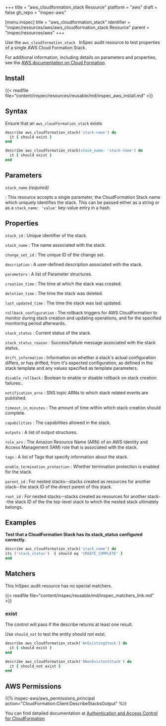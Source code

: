 +++
title = "aws_cloudformation_stack Resource"
platform = "aws"
draft = false
gh_repo = "inspec-aws"

[menu.inspec]
title = "aws_cloudformation_stack"
identifier = "inspec/resources/aws/aws_cloudformation_stack Resource"
parent = "inspec/resources/aws"
+++

Use the `aws_cloudformation_stack ` InSpec audit resource to test properties of a single AWS Cloud Formation Stack.

For additional information, including details on parameters and properties, see the [AWS documentation on Cloud Formation](https://docs.aws.amazon.com/AWSCloudFormation/latest/APIReference/Welcome.html).

## Install

{{< readfile file="content/inspec/resources/reusable/md/inspec_aws_install.md" >}}

## Syntax

Ensure that an `aws_cloudformation_stack` exists

```ruby
describe aws_cloudformation_stack('stack-name') do
  it { should exist }
end
```

```ruby
describe aws_cloudformation_stack(stack_name: 'stack-name') do
  it { should exist }
end
```

## Parameters

`stack_name` _(required)_

: This resource accepts a single parameter, the CloudFormation Stack name which uniquely identifies the stack. 
  This can be passed either as a string or as a `stack_name: 'value'` key-value entry in a hash.

## Properties

`stack_id`
: Unique identifier of the stack.

`stack_name`
: The name associated with the stack.

`change_set_id`
: The unique ID of the change set.

`description`
: A user-defined description associated with the stack.

`parameters`
: A list of Parameter structures.

`creation_time`
: The time at which the stack was created.

`deletion_time`
: The time the stack was deleted.

`last_updated_time`
: The time the stack was last updated.

`rollback_configuration`
: The rollback triggers for AWS CloudFormation to monitor during stack creation and updating operations, and for the specified monitoring period afterwards.

`stack_status`
: Current status of the stack.

`stack_status_reason`
: Success/failure message associated with the stack status.

`drift_information`
: Information on whether a stack's actual configuration differs, or has drifted, from it's expected configuration, as defined in the stack template and any values specified as template parameters.

`disable_rollback`
: Boolean to enable or disable rollback on stack creation failures:.

`notification_arns`
: SNS topic ARNs to which stack related events are published.

`timeout_in_minutes`
: The amount of time within which stack creation should complete.

`capabilities`
: The capabilities allowed in the stack.

`outputs`
: A list of output structures.

`role_arn`
: The Amazon Resource Name (ARN) of an AWS Identity and Access Management (IAM) role that is associated with the stack.

`tags`
: A list of Tags that specify information about the stack.

`enable_termination_protection`
: Whether termination protection is enabled for the stack.

`parent_id`
: For nested stacks--stacks created as resources for another stack--the stack ID of the direct parent of this stack.

`root_id`
: For nested stacks--stacks created as resources for another stack--the stack ID of the the top-level stack to which the nested stack ultimately belongs.

## Examples

**Test that a CloudFormation Stack has its stack_status configured correctly.**

```ruby
describe aws_cloudformation_stack('stack_name') do
its ('stack_status')  { should eq 'CREATE_COMPLETE' }
end
```

## Matchers

This InSpec audit resource has no special matchers.

{{< readfile file="content/inspec/reusable/md/inspec_matchers_link.md" >}}

### exist

The control will pass if the describe returns at least one result.

Use `should_not` to test the entity should not exist.

```ruby
describe aws_cloudformation_stack('AnExistingStack') do
  it { should exist }
end
```

```ruby
describe aws_cloudformation_stack('ANonExistentStack') do
  it { should_not exist }
end
```

## AWS Permissions

{{% inspec-aws/aws_permissions_principal action="CloudFormation:Client:DescribeStacksOutput" %}}

You can find detailed documentation at [Authentication and Access Control for CloudFormation](https://docs.aws.amazon.com/AWSCloudFormation/latest/UserGuide/Welcome.html)
